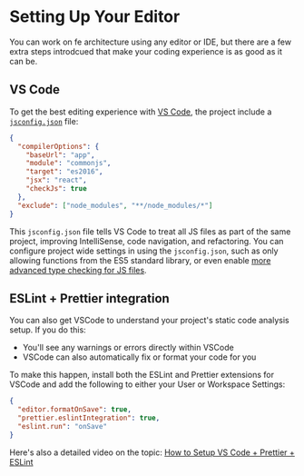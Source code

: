 # Setting Up Your Editor

You can work on fe architecture using any editor or IDE, but there are a few extra steps introdcued that
make your coding experience is as good as it can be.

## VS Code

To get the best editing experience with [VS Code](https://code.visualstudio.com), the project include a
[`jsconfig.json`](https://code.visualstudio.com/Docs/languages/javascript#_javascript-projects-jsconfigjson)
file:

```json
{
  "compilerOptions": {
    "baseUrl": "app",
    "module": "commonjs",
    "target": "es2016",
    "jsx": "react",
    "checkJs": true
  },
  "exclude": ["node_modules", "**/node_modules/*"]
}
```

This `jsconfig.json` file tells VS Code to treat all JS files as part of the same project, improving IntelliSense,
code navigation, and refactoring. You can configure project wide settings in using the `jsconfig.json`, such as
only allowing functions from the ES5 standard library, or even enable
[more advanced type checking for JS files](https://code.visualstudio.com/docs/languages/javascript#_type-checking).

## ESLint + Prettier integration

You can also get VSCode to understand your project's static code analysis setup. If you do this:

- You'll see any warnings or errors directly within VSCode
- VSCode can also automatically fix or format your code for you

To make this happen, install both the ESLint and Prettier extensions for VSCode and add the following to either
your User or Workspace Settings:

```json
{
  "editor.formatOnSave": true,
  "prettier.eslintIntegration": true,
  "eslint.run": "onSave"
}
```

Here's also a detailed video on the topic: [How to Setup VS Code + Prettier + ESLint](https://www.youtube.com/watch?v=YIvjKId9m2c)
